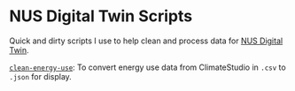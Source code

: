 # NUS Digital Twin Scripts

Quick and dirty scripts I use to help clean and process data for [NUS Digital Twin](https://www.nus-digital-twin.com/).

[`clean-energy-use`](/clean-energy-use/): To convert energy use data from ClimateStudio in `.csv` to `.json` for display.
